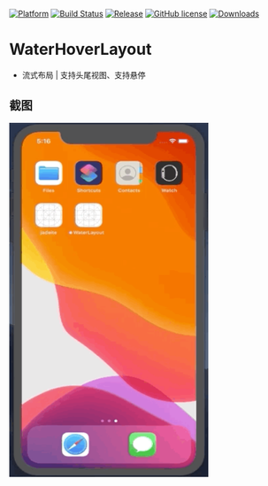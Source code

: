 [![Platform][1]][2]  [![Build Status][3]][4]  [![Release][5]][6]  [![GitHub license][7]][8]  [![Downloads][9]][10]

[1]:https://img.shields.io/badge/platform-iOS-orange.svg
[2]:https://github.com/HawinShark/WaterHoverLayout
[3]:https://travis-ci.org/HawinShark/WaterHoverLayout.svg?branch=master
[4]:https://github.com/HawinShark/WaterHoverLayout
[5]:https://img.shields.io/github/release/HawinShark/WaterHoverLayout.svg
[6]:https://github.com/HawinShark/WaterHoverLayout/releases/latest
[7]:https://img.shields.io/badge/license-Apache%202-blue.svg
[8]:https://github.com/HawinShark/WaterHoverLayout/blob/master/LICENSE
[9]:https://img.shields.io/github/downloads/HawinShark/WaterHoverLayout/total.svg?maxAge=1800
[10]:https://github.com/HawinShark/WaterHoverLayout/releases

# WaterHoverLayout
- 流式布局 | 支持头尾视图、支持悬停

## 截图
<img src="/example.gif" width="360" height="640"/>
